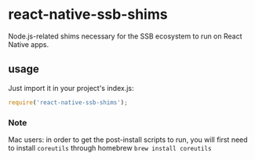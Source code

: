 # react-native-ssb-shims

Node.js-related shims necessary for the SSB ecosystem to run on React Native apps.

## usage

Just import it in your project's index.js:

```js
require('react-native-ssb-shims');
```

### Note
Mac users: in order to get the post-install scripts to run, you will first need to install `coreutils` through homebrew
```brew install coreutils```
